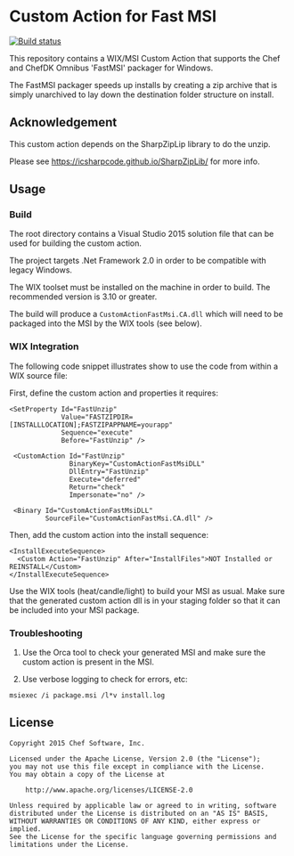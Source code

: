 Custom Action for Fast MSI
============================
[![Build status](https://ci.appveyor.com/api/projects/status/6s8r7jita3oaks6c?svg=true)](https://ci.appveyor.com/project/chef/fastmsi-custom-action)

This repository contains a WIX/MSI Custom Action that supports the Chef and
ChefDK Omnibus 'FastMSI' packager for Windows.

The FastMSI packager speeds up installs by creating a zip archive that is
simply unarchived to lay down the destination folder structure on install.

Acknowledgement
---------------

This custom action depends on the SharpZipLip library to do the unzip.

Please see https://icsharpcode.github.io/SharpZipLib/ for more info.

Usage
-----
### Build

The root directory contains a Visual Studio 2015 solution file that
can be used for building the custom action.

The project targets .Net Framework 2.0 in order to be compatible with
legacy Windows.

The WIX toolset must be installed on the machine in order to build. The
recommended version is 3.10 or greater.

The build will produce a ```CustomActionFastMsi.CA.dll``` which will need
to be packaged into the MSI by the WIX tools (see below).

### WIX Integration

The following code snippet illustrates show to use the code from within
a WIX source file:

First, define the custom action and properties it requires:

```shell
<SetProperty Id="FastUnzip"
             Value="FASTZIPDIR=[INSTALLLOCATION];FASTZIPAPPNAME=yourapp"
             Sequence="execute"
             Before="FastUnzip" />

 <CustomAction Id="FastUnzip"
               BinaryKey="CustomActionFastMsiDLL"
               DllEntry="FastUnzip"
               Execute="deferred"
               Return="check"
               Impersonate="no" />

 <Binary Id="CustomActionFastMsiDLL"
         SourceFile="CustomActionFastMsi.CA.dll" />
```

Then, add the custom action into the install sequence:

```shell
<InstallExecuteSequence>
  <Custom Action="FastUnzip" After="InstallFiles">NOT Installed or REINSTALL</Custom>
</InstallExecuteSequence>
```

Use the WIX tools (heat/candle/light) to build your MSI as usual. Make
sure that the generated custom action dll is in your staging folder so that
it can be included into your MSI package.

### Troubleshooting

1. Use the Orca tool to check your generated MSI and make sure the custom
action is present in the MSI.

2. Use verbose logging to check for errors, etc:
```shell
msiexec /i package.msi /l*v install.log
```

License
-------
```text
Copyright 2015 Chef Software, Inc.

Licensed under the Apache License, Version 2.0 (the "License");
you may not use this file except in compliance with the License.
You may obtain a copy of the License at

    http://www.apache.org/licenses/LICENSE-2.0

Unless required by applicable law or agreed to in writing, software
distributed under the License is distributed on an "AS IS" BASIS,
WITHOUT WARRANTIES OR CONDITIONS OF ANY KIND, either express or implied.
See the License for the specific language governing permissions and
limitations under the License.
```
